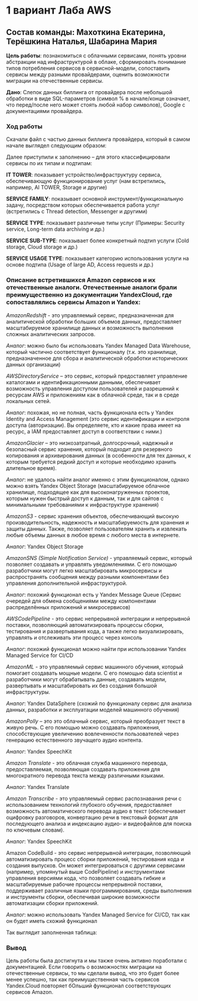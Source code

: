 # 1 вариант Лаба AWS
## Состав команды: Махоткина Екатерина, Терёшкина Наталья, Шабарина Мария

**Цель работы**: познакомиться с облачными сервисами, понять уровни абстракции над инфраструктурой в облаке, сформировать понимание типов потребления сервисов в сервисной-модели, сопоставить сервисы между разными провайдерами, оценить возможности миграции на отечественные сервисы.

**Дано**: Слепок данных биллинга от провайдера после небольшой обработки в виде SQL-параметров (символ % в начале/конце означает, что перед/после него может стоять любой набор символов), Google с документациями провайдера.

### Ход работы

Скачали файл c частью данных биллинга провайдера, который в самом начале выглядел следующим образом:

Далее приступили к заполнению – для этого классифицировали сервисы по их типам и подтипам:

**IT TOWER**: показывает устройство/инфраструктуру сервиса, обеспечивающую функционирование услуг (нам встретились, например, AI TOWER, Storage и другие)

**SERVICE FAMILY**: показывает основной инструмент/функциональную задачу, посредством которых обеспечивается работа услуг (встретились с Thread detection, Messenger и другими)

**SERVICE TYPE**: показывает различные типы услуг (Примеры: Security service, Long-term data archiving и др.)

**SERVICE SUB-TYPE**: показывает более конкретный подтип услуги (Cold storage, Cloud storage и др.)

**SERVICE USAGE TYPE**: показывает категорию использования услуги на основе подтипа (Usage of large AD, Access requests и др.)

### Описание встретившихся Amazon сервисов и их отечественные аналоги. Отечественные аналоги брали преимущественно из документации YandexCloud, где сопоставлялись сервисы Amazon и Yandex:

*AmazonRedshift* - это управляемый сервис, предназначенная для аналитической обработки больших объемов данных, предоставляет масштабируемое хранилище данных и возможность выполнения сложных аналитических запросов.

*Аналог*: можно было бы использовать Yandex Managed Data Warehouse, который частично соответствует функционалу (т.к. это хранилище, предназначенное для сбора и аналитической обработки исторических данных организации)


*AWSDirectoryService* – это сервис, который предоставляет управление каталогами и идентификационными данными, обеспечивает возможность управления доступом пользователей и разрешений к ресурсам AWS и приложениям как в облачной среде, так и в среде локальных сетей.

*Аналог*: похожая, но не полная, часть функционала есть у Yandex Identity and Access Management (это сервис идентификации и контроля доступа (авторизации). Вы определяете, кто и какие права имеет на ресурс, а IAM предоставляет доступ в соответствии с ними.)


*AmazonGlacier* – это низкозатратный, долгосрочный, надежный и безопасный сервис хранения, который подходит для резервного копирования и архивирования данных (в особенности для тех данных, к которым требуется редкий доступ и которые необходимо хранить длительное время). 

*Аналог*: не удалось найти аналог именно с этим функционалом, однако можно взять Yandex Object Storage (масштабируемое облачное хранилище, подходящее как для высоконагруженных проектов, которым нужен быстрый доступ к данным, так и для сайтов с минимальными требованиями к инфраструктуре хранения)


*AmazonS3* - сервис хранения объектов, обеспечивающий высокую производительность, надежность и масштабируемость для хранения и защиты данных. Также, позволяет пользователям хранить и извлекать любые объемы данных в любое время с любого места в интернете.

*Аналог*: Yandex Object Storage


*AmazonSNS (Simple Notification Service)* - управляемый сервис, который позволяет создавать и управлять уведомлениями. С его помощью разработчики могут легко масштабировать микросервисы и распространять сообщения между разными компонентами без управления дополнительной инфраструктурой.

*Аналог*: похожий функционал есть у Yandex Message Queue (Сервис очередей для обмена сообщениями между компонентами распределённых приложений и микросервисов)


*AWSCodePipeline* - это сервис непрерывной интеграции и непрерывной поставки, позволяющий автоматизировать процессы сборки, тестирования и развертывания кода, а также легко визуализировать, управлять и отслеживать эти процесс через консоль

*Аналог*: похожий функционал можно найти при использовании Yandex Managed Service for CI/CD


*AmazonML* - это управляемый сервис машинного обучения, который помогает создавать мощные модели. С его помощью data scientist и разработчики могут обрабатывать данные, создавать модели, развертывать и масштабировать их без создания большой инфраструктуры.

*Аналог*: Yandex DataSphere (схожий по функционалу сервис для анализа данных, разработки и эксплуатации моделей машинного обучения)


*AmazonPolly* – это это облачный сервис, который преобразует текст в живую речь. С его помощью можно создавать приложения, способствующие увеличению вовлеченности пользователей через генерацию естественного звучащего аудио контента.

*Аналог*: Yandex SpeechKit


*Amazon Translate* - это облачная служба машинного перевода, предоставляемая, позволяющая создавать приложения для многократного перевода текста между различными языками.

*Аналог*: Yandex Translate


*Amazon Transcribe* - это управляемый сервис распознавания речи с использованием технологий глубокого обучения, предоставляет возможность автоматического перевода аудио в текст (обеспечивает оцифровку разговоров, конвертацию речи в текстовый формат для последующего анализа и индексацию аудио- и видеофайлов для поиска по ключевым словам).

*Аналог*: Yandex SpeechKit


Amazon CodeBuild - это сервис непрерывной интеграции, позволяющий автоматизировать процесс сборки приложений, тестирования кода и создания выпусков. Он может интегрироваться с другими сервисами (например, упомянутый выше CodePipeline) и инструментами управления версиями кода, что позволяет создавать гибкие и масштабируемые рабочие процессы непрерывной поставки, поддерживает различные языки программирования, среды выполнения и инструменты сборки, обеспечивая широкие возможности автоматизации сборки приложений.

*Аналог*: можно использовать Yandex Managed Service for CI/CD, так как он будет иметь схожий функционал


Так выглядит заполненная таблица:

### Вывод
Цель работы была достигнута и мы также очень активно поработали с документацией. Если говорить о возможностях миграции на отечественные сервисы, то мы сделали вывод, что это будет более менее успешно, так как преимущественная часть сервисов Yandex.Cloud повторяет бОльший функционал соответствующих сервисов Amazon.


